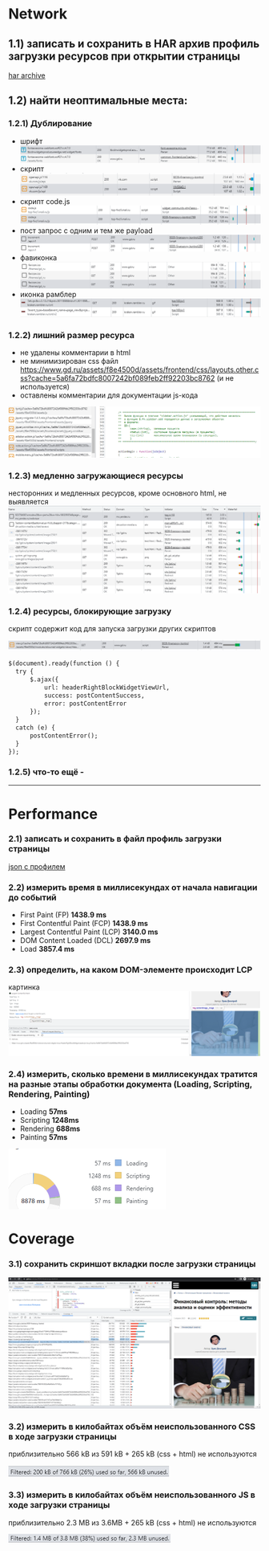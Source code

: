 # Network

## 1.1) записать и сохранить в HAR архив профиль загрузки ресурсов при открытии страницы

[har archive](www.gd.ru.har)

## 1.2) найти неоптимальные места:

  ### 1.2.1)  Дублирование

  - шрифт ![Alt text](temp/image.png)
  - скрипт ![Alt text](temp/image-1.png)
  - скрипт code.js ![Alt text](temp/image-2.png)
  - пост запрос с одним и тем же payload ![Alt text](temp/image-4.png)
  - фавиконка ![Alt text](temp/image-5.png)
  - иконка рамблер ![Alt text](temp/image-6.png)

  ### 1.2.2) лишний размер ресурса

  - не удалены комментарии в html
  - не минимизирован css файл https://www.gd.ru/assets/f8e4500d/assets/frontend/css/layouts.other.css?cache=5a6fa72bdfc8007242bf089feb2ff92203bc8762 (и не используется)
  - оставлены комментарии для документации js-кода

  ![Alt text](temp/image-20.png)

  ### 1.2.3) медленно загружающиеся ресурсы
  несторонних и медленных ресурсов, кроме основного html, не выявляется
  ![Alt text](temp/image-7.png)

  ### 1.2.4) ресурсы, блокирующие загрузку

  скрипт содержит код для запуска загрузки других скриптов

  ![Alt text](temp/image-19.png)

  ```
  $(document).ready(function () {
    try {
        $.ajax({
            url: headerRightBlockWidgetViewUrl,
            success: postContentSuccess,
            error: postContentError
        });
    }
    catch (e) {
        postContentError();
    }
});
  ```

  ### 1.2.5) что-то ещё -
  ---

# Performance

### 2.1) записать и сохранить в файл профиль загрузки страницы
[json с профилем](Trace-20230618T154509.json)

### 2.2) измерить время в миллисекундах от начала навигации до событий
- First Paint (FP) **1438.9 ms**
- First Contentful Paint (FCP) **1438.9 ms**
- Largest Contentful Paint (LCP) **3140.0 ms**
- DOM Content Loaded (DCL) **2697.9 ms**
- Load **3857.4 ms**

### 2.3) определить, на каком DOM-элементе происходит LCP
картинка
![Alt text](temp/image-9.png)

### 2.4) измерить, сколько времени в миллисекундах тратится на разные этапы обработки документа (Loading, Scripting, Rendering, Painting)
- Loading **57ms**
- Scripting **1248ms**
- Rendering **688ms**
- Painting **57ms**

![Alt text](temp/image-10.png)

# Coverage

### 3.1) сохранить скриншот вкладки после загрузки страницы

![Alt text](temp/image-11.png)

### 3.2) измерить в килобайтах объём неиспользованного CSS в ходе загрузки страницы

приблизительно 566 kB из 591 kB + 265 kB (css + html) не используются

![Alt text](temp/image-16.png)

### 3.3) измерить в килобайтах объём неиспользованного JS в ходе загрузки страницы

приблизительно 2.3 MB из 3.6MB + 265 kB (css + html) не используются

![Alt text](temp/image-18.png)
